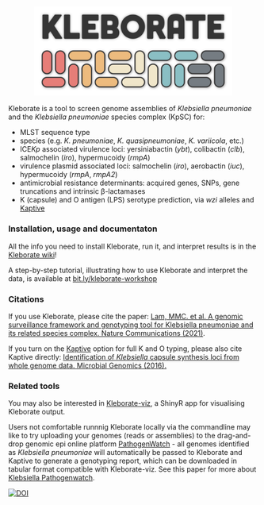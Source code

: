 <p align="center"><picture><source srcset="images/logo-dark.png" media="(prefers-color-scheme: dark)"><img src="images/logo.png" alt="Kleborate" width="400"></picture></p>

Kleborate is a tool to screen genome assemblies of _Klebsiella pneumoniae_ and the _Klebsiella pneumoniae_ species complex (KpSC) for:
 * MLST sequence type
 * species (e.g. _K. pneumoniae_, _K. quasipneumoniae_, _K. variicola_, etc.)
 * ICE<i>Kp</i> associated virulence loci: yersiniabactin (_ybt_), colibactin (_clb_), salmochelin (_iro_), hypermucoidy (_rmpA_)
 * virulence plasmid associated loci: salmochelin (_iro_), aerobactin (_iuc_), hypermucoidy (_rmpA_, _rmpA2_)
 * antimicrobial resistance determinants: acquired genes, SNPs, gene truncations and intrinsic β-lactamases
 * K (capsule) and O antigen (LPS) serotype prediction, via _wzi_ alleles and [Kaptive](https://github.com/katholt/Kaptive)


### Installation, usage and documentaton
All the info you need to install Kleborate, run it, and interpret results is in the [Kleborate wiki](https://github.com/katholt/Kleborate/wiki)!

A step-by-step tutorial, illustrating how to use Kleborate and interpret the data, is available at [bit.ly/kleborate-workshop](https://bit.ly/kleborate-workshop)

### Citations
If you use Kleborate, please cite the paper: [Lam, MMC. et al. A genomic surveillance framework and genotyping tool for Klebsiella pneumoniae and its related species complex. Nature Communications (2021)](https://www.nature.com/articles/s41467-021-24448-3). 

If you turn on the [Kaptive](https://github.com/katholt/Kaptive) option for full K and O typing, please also cite Kaptive directly:
[Identification of _Klebsiella_ capsule synthesis loci from whole genome data. Microbial Genomics (2016).](http://mgen.microbiologyresearch.org/content/journal/mgen/10.1099/mgen.0.000102)

### Related tools
You may also be interested in [Kleborate-viz](https://kleborate.erc.monash.edu/), a ShinyR app for visualising Kleborate output.

Users not comfortable runnnig Kleborate locally via the commandline may like to try uploading your genomes (reads or assemblies) to the drag-and-drop genomic epi online platform [PathogenWatch](https://pathogen.watch/) - all genomes identified as _Klebsiella pneumoniae_ will automatically be passed to Kleborate and Kaptive to generate a genotyping report, which can be downloaded in tabular format compatible with Kleborate-viz. See this paper for more about [Klebsiella Pathogenwatch](https://doi.org/10.1093/cid/ciab784).

[![DOI](https://zenodo.org/badge/76227387.svg)](https://zenodo.org/badge/latestdoi/76227387)
